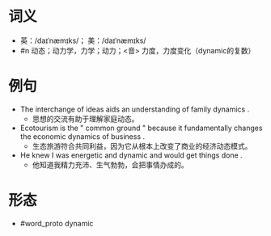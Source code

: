 # 词义
- 英：/daɪˈnæmɪks/； 美：/daɪˈnæmɪks/
- #n 动态；动力学，力学；动力；<音> 力度，力度变化（dynamic的复数）
# 例句
- The interchange of ideas aids an understanding of family dynamics .
	- 思想的交流有助于理解家庭动态。
- Ecotourism is the " common ground " because it fundamentally changes the economic dynamics of business .
	- 生态旅游符合共同利益，因为它从根本上改变了商业的经济动态模式。
- He knew I was energetic and dynamic and would get things done .
	- 他知道我精力充沛、生气勃勃，会把事情办成的。
# 形态
- #word_proto dynamic
